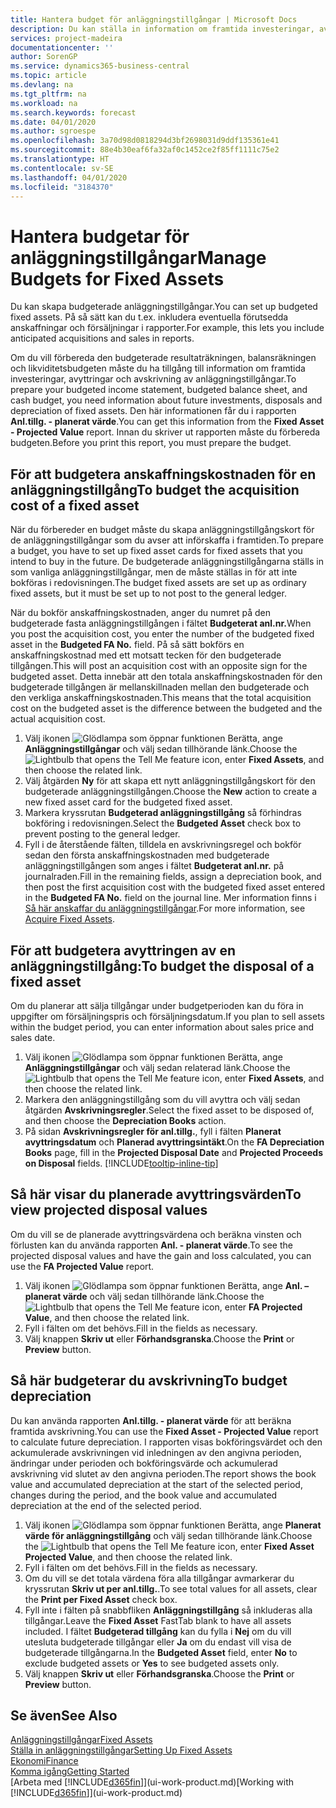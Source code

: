 ```yaml
---
title: Hantera budget för anläggningstillgångar | Microsoft Docs
description: Du kan ställa in information om framtida investeringar, avyttringar och avskrivning av anläggningstillgångar för att förbereda budgetar och prognoser.
services: project-madeira
documentationcenter: ''
author: SorenGP
ms.service: dynamics365-business-central
ms.topic: article
ms.devlang: na
ms.tgt_pltfrm: na
ms.workload: na
ms.search.keywords: forecast
ms.date: 04/01/2020
ms.author: sgroespe
ms.openlocfilehash: 3a70d98d0818294d3bf2698031d9ddf135361e41
ms.sourcegitcommit: 88e4b30eaf6fa32af0c1452ce2f85ff1111c75e2
ms.translationtype: HT
ms.contentlocale: sv-SE
ms.lasthandoff: 04/01/2020
ms.locfileid: "3184370"
---
```

# <a name="manage-budgets-for-fixed-assets"></a><span data-ttu-id="0ddeb-103">Hantera budgetar för anläggningstillgångar</span><span class="sxs-lookup"><span data-stu-id="0ddeb-103">Manage Budgets for Fixed Assets</span></span>
<span data-ttu-id="0ddeb-104">Du kan skapa budgeterade anläggningstillgångar.</span><span class="sxs-lookup"><span data-stu-id="0ddeb-104">You can set up budgeted fixed assets.</span></span> <span data-ttu-id="0ddeb-105">På så sätt kan du t.ex. inkludera eventuella förutsedda anskaffningar och försäljningar i rapporter.</span><span class="sxs-lookup"><span data-stu-id="0ddeb-105">For example, this lets you include anticipated acquisitions and sales in reports.</span></span>  

<span data-ttu-id="0ddeb-106">Om du vill förbereda den budgeterade resultaträkningen, balansräkningen och likviditetsbudgeten måste du ha tillgång till information om framtida investeringar, avyttringar och avskrivning av anläggningstillgångar.</span><span class="sxs-lookup"><span data-stu-id="0ddeb-106">To prepare your budgeted income statement, budgeted balance sheet, and cash budget, you need information about future investments, disposals and depreciation of fixed assets.</span></span> <span data-ttu-id="0ddeb-107">Den här informationen får du i rapporten **Anl.tillg. - planerat värde**.</span><span class="sxs-lookup"><span data-stu-id="0ddeb-107">You can get this information from the **Fixed Asset - Projected Value** report.</span></span> <span data-ttu-id="0ddeb-108">Innan du skriver ut rapporten måste du förbereda budgeten.</span><span class="sxs-lookup"><span data-stu-id="0ddeb-108">Before you print this report, you must prepare the budget.</span></span>  

## <a name="to-budget-the-acquisition-cost-of-a-fixed-asset"></a><span data-ttu-id="0ddeb-109">För att budgetera anskaffningskostnaden för en anläggningstillgång</span><span class="sxs-lookup"><span data-stu-id="0ddeb-109">To budget the acquisition cost of a fixed asset</span></span>
<span data-ttu-id="0ddeb-110">När du förbereder en budget måste du skapa anläggningstillgångskort för de anläggningstillgångar som du avser att införskaffa i framtiden.</span><span class="sxs-lookup"><span data-stu-id="0ddeb-110">To prepare a budget, you have to set up fixed asset cards for fixed assets that you intend to buy in the future.</span></span> <span data-ttu-id="0ddeb-111">De budgeterade anläggningstillgångarna ställs in som vanliga anläggningstillgångar, men de måste ställas in för att inte bokföras i redovisningen.</span><span class="sxs-lookup"><span data-stu-id="0ddeb-111">The budget fixed assets are set up as ordinary fixed assets, but it must be set up to not post to the general ledger.</span></span>

<span data-ttu-id="0ddeb-112">När du bokför anskaffningskostnaden, anger du numret på den budgeterade fasta anläggningstillgången i fältet **Budgeterat anl.nr.**</span><span class="sxs-lookup"><span data-stu-id="0ddeb-112">When you post the acquisition cost, you enter the number of the budgeted fixed asset in the **Budgeted FA No.** field.</span></span> <span data-ttu-id="0ddeb-113">På så sätt bokförs en anskaffningskostnad med ett motsatt tecken för den budgeterade tillgången.</span><span class="sxs-lookup"><span data-stu-id="0ddeb-113">This will post an acquisition cost with an opposite sign for the budgeted asset.</span></span> <span data-ttu-id="0ddeb-114">Detta innebär att den totala anskaffningskostnaden för den budgeterade tillgången är mellanskillnaden mellan den budgeterade och den verkliga anskaffningskostnaden.</span><span class="sxs-lookup"><span data-stu-id="0ddeb-114">This means that the total acquisition cost on the budgeted asset is the difference between the budgeted and the actual acquisition cost.</span></span>

1. <span data-ttu-id="0ddeb-115">Välj ikonen ![Glödlampa som öppnar funktionen Berätta](media/ui-search/search_small.png "Berätta vad du vill göra"), ange **Anläggningstillgångar** och välj sedan tillhörande länk.</span><span class="sxs-lookup"><span data-stu-id="0ddeb-115">Choose the ![Lightbulb that opens the Tell Me feature](media/ui-search/search_small.png "Tell me what you want to do") icon, enter **Fixed Assets**, and then choose the related link.</span></span>
2. <span data-ttu-id="0ddeb-116">Välj åtgärden **Ny** för att skapa ett nytt anläggningstillgångskort för den budgeterade anläggningstillgången.</span><span class="sxs-lookup"><span data-stu-id="0ddeb-116">Choose the **New** action to create a new fixed asset card for the budgeted fixed asset.</span></span>
3. <span data-ttu-id="0ddeb-117">Markera kryssrutan **Budgeterad anläggningstillgång** så förhindras bokföring i redovisningen.</span><span class="sxs-lookup"><span data-stu-id="0ddeb-117">Select the **Budgeted Asset** check box to prevent posting to the general ledger.</span></span>
4. <span data-ttu-id="0ddeb-118">Fyll i de återstående fälten, tilldela en avskrivningsregel och bokför sedan den första anskaffningskostnaden med budgeterade anläggningstillgången som anges i fältet **Budgeterat anl.nr.** på journalraden.</span><span class="sxs-lookup"><span data-stu-id="0ddeb-118">Fill in the remaining fields, assign a depreciation book, and then post the first acquisition cost with the budgeted fixed asset entered in the **Budgeted FA No.** field on the journal line.</span></span> <span data-ttu-id="0ddeb-119">Mer information finns i [Så här anskaffar du anläggningstillgångar](fa-how-acquire.md).</span><span class="sxs-lookup"><span data-stu-id="0ddeb-119">For more information, see [Acquire Fixed Assets](fa-how-acquire.md).</span></span>

## <a name="to-budget-the-disposal-of-a-fixed-asset"></a><span data-ttu-id="0ddeb-120">För att budgetera avyttringen av en anläggningstillgång:</span><span class="sxs-lookup"><span data-stu-id="0ddeb-120">To budget the disposal of a fixed asset</span></span>
<span data-ttu-id="0ddeb-121">Om du planerar att sälja tillgångar under budgetperioden kan du föra in uppgifter om försäljningspris och försäljningsdatum.</span><span class="sxs-lookup"><span data-stu-id="0ddeb-121">If you plan to sell assets within the budget period, you can enter information about sales price and sales date.</span></span>

1. <span data-ttu-id="0ddeb-122">Välj ikonen ![Glödlampa som öppnar funktionen Berätta](media/ui-search/search_small.png "Berätta vad du vill göra"), ange **Anläggningstillgångar** och välj sedan relaterad länk.</span><span class="sxs-lookup"><span data-stu-id="0ddeb-122">Choose the ![Lightbulb that opens the Tell Me feature](media/ui-search/search_small.png "Tell me what you want to do") icon, enter **Fixed Assets**, and then choose the related link.</span></span>
2. <span data-ttu-id="0ddeb-123">Markera den anläggningstillgång som du vill avyttra och välj sedan åtgärden **Avskrivningsregler**.</span><span class="sxs-lookup"><span data-stu-id="0ddeb-123">Select the fixed asset to be disposed of, and then choose the **Depreciation Books** action.</span></span>
3. <span data-ttu-id="0ddeb-124">På sidan **Avskrivningsregler för anl.tillg.**, fyll i fälten **Planerat avyttringsdatum** och **Planerad avyttringsintäkt**.</span><span class="sxs-lookup"><span data-stu-id="0ddeb-124">On the **FA Depreciation Books** page, fill in the **Projected Disposal Date** and **Projected Proceeds on Disposal** fields.</span></span> [!INCLUDE[tooltip-inline-tip](includes/tooltip-inline-tip_md.md)]

## <a name="to-view-projected-disposal-values"></a><span data-ttu-id="0ddeb-125">Så här visar du planerade avyttringsvärden</span><span class="sxs-lookup"><span data-stu-id="0ddeb-125">To view projected disposal values</span></span>
<span data-ttu-id="0ddeb-126">Om du vill se de planerade avyttringsvärdena och beräkna vinsten och förlusten kan du använda rapporten **Anl. - planerat värde**.</span><span class="sxs-lookup"><span data-stu-id="0ddeb-126">To see the projected disposal values and have the gain and loss calculated, you can use the **FA Projected Value** report.</span></span>

1. <span data-ttu-id="0ddeb-127">Välj ikonen ![Glödlampa som öppnar funktionen Berätta](media/ui-search/search_small.png "Berätta vad du vill göra"), ange **Anl. – planerat värde** och välj sedan tillhörande länk.</span><span class="sxs-lookup"><span data-stu-id="0ddeb-127">Choose the ![Lightbulb that opens the Tell Me feature](media/ui-search/search_small.png "Tell me what you want to do") icon, enter **FA Projected Value**, and then choose the related link.</span></span>
2. <span data-ttu-id="0ddeb-128">Fyll i fälten om det behövs.</span><span class="sxs-lookup"><span data-stu-id="0ddeb-128">Fill in the fields as necessary.</span></span>
3. <span data-ttu-id="0ddeb-129">Välj knappen **Skriv ut** eller **Förhandsgranska**.</span><span class="sxs-lookup"><span data-stu-id="0ddeb-129">Choose the **Print** or **Preview** button.</span></span>

## <a name="to-budget-depreciation"></a><span data-ttu-id="0ddeb-130">Så här budgeterar du avskrivning</span><span class="sxs-lookup"><span data-stu-id="0ddeb-130">To budget depreciation</span></span>
<span data-ttu-id="0ddeb-131">Du kan använda rapporten **Anl.tillg. - planerat värde** för att beräkna framtida avskrivning.</span><span class="sxs-lookup"><span data-stu-id="0ddeb-131">You can use the **Fixed Asset - Projected Value** report to calculate future depreciation.</span></span> <span data-ttu-id="0ddeb-132">I rapporten visas bokföringsvärdet och den ackumulerade avskrivningen vid inledningen av den angivna perioden, ändringar under perioden och bokföringsvärde och ackumulerad avskrivning vid slutet av den angivna perioden.</span><span class="sxs-lookup"><span data-stu-id="0ddeb-132">The report shows the book value and accumulated depreciation at the start of the selected period, changes during the period, and the book value and accumulated depreciation at the end of the selected period.</span></span>

1. <span data-ttu-id="0ddeb-133">Välj ikonen ![Glödlampa som öppnar funktionen Berätta](media/ui-search/search_small.png "Berätta vad du vill göra"), ange **Planerat värde för anläggningstillgång** och välj sedan tillhörande länk.</span><span class="sxs-lookup"><span data-stu-id="0ddeb-133">Choose the ![Lightbulb that opens the Tell Me feature](media/ui-search/search_small.png "Tell me what you want to do") icon, enter **Fixed Asset Projected Value**, and then choose the related link.</span></span>
2. <span data-ttu-id="0ddeb-134">Fyll i fälten om det behövs.</span><span class="sxs-lookup"><span data-stu-id="0ddeb-134">Fill in the fields as necessary.</span></span>
3. <span data-ttu-id="0ddeb-135">Om du vill se det totala värdena föra alla tillgångar avmarkerar du kryssrutan **Skriv ut per anl.tillg.**.</span><span class="sxs-lookup"><span data-stu-id="0ddeb-135">To see total values for all assets, clear the **Print per Fixed Asset** check box.</span></span>
4. <span data-ttu-id="0ddeb-136">Fyll inte i fälten på snabbfliken **Anläggningstillgång** så inkluderas alla tillgångar.</span><span class="sxs-lookup"><span data-stu-id="0ddeb-136">Leave the **Fixed Asset** FastTab blank to have all assets included.</span></span> <span data-ttu-id="0ddeb-137">I fältet **Budgeterad tillgång** kan du fylla i **Nej** om du vill utesluta budgeterade tillgångar eller **Ja** om du endast vill visa de budgeterade tillgångarna.</span><span class="sxs-lookup"><span data-stu-id="0ddeb-137">In the **Budgeted Asset** field, enter **No** to exclude budgeted assets or **Yes** to see budgeted assets only.</span></span>
5. <span data-ttu-id="0ddeb-138">Välj knappen **Skriv ut** eller **Förhandsgranska**.</span><span class="sxs-lookup"><span data-stu-id="0ddeb-138">Choose the **Print** or **Preview** button.</span></span>

## <a name="see-also"></a><span data-ttu-id="0ddeb-139">Se även</span><span class="sxs-lookup"><span data-stu-id="0ddeb-139">See Also</span></span>
[<span data-ttu-id="0ddeb-140">Anläggningstillgångar</span><span class="sxs-lookup"><span data-stu-id="0ddeb-140">Fixed Assets</span></span>](fa-manage.md)  
[<span data-ttu-id="0ddeb-141">Ställa in anläggningstillgångar</span><span class="sxs-lookup"><span data-stu-id="0ddeb-141">Setting Up Fixed Assets</span></span>](fa-setup.md)  
[<span data-ttu-id="0ddeb-142">Ekonomi</span><span class="sxs-lookup"><span data-stu-id="0ddeb-142">Finance</span></span>](finance.md)  
[<span data-ttu-id="0ddeb-143">Komma igång</span><span class="sxs-lookup"><span data-stu-id="0ddeb-143">Getting Started</span></span>](product-get-started.md)  
<span data-ttu-id="0ddeb-144">[Arbeta med [!INCLUDE[d365fin](includes/d365fin_md.md)]](ui-work-product.md)</span><span class="sxs-lookup"><span data-stu-id="0ddeb-144">[Working with [!INCLUDE[d365fin](includes/d365fin_md.md)]](ui-work-product.md)</span></span>
